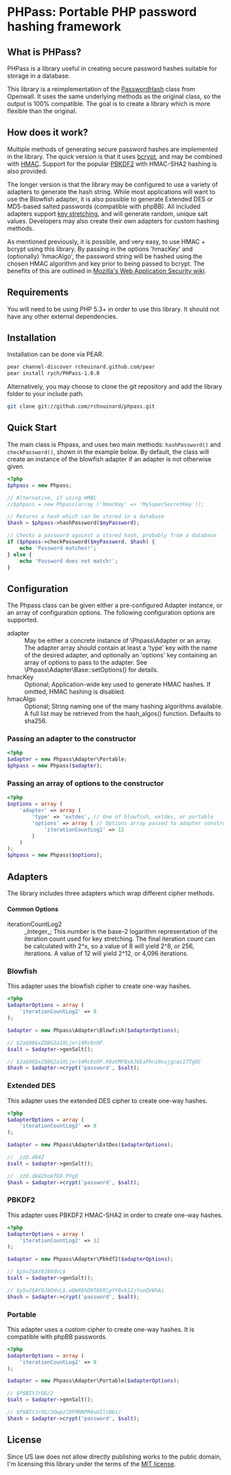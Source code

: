 PHPass: Portable PHP password hashing framework
===============================================

What is PHPass?
---------------

PHPass is a library useful in creating secure password hashes suitable for storage in a database.

This library is a reimplementation of the [PasswordHash](http://openwall.com/phpass/) class from Openwall. It uses the same underlying methods as the original class, so the output is 100% compatible. The goal is to create a library which is more flexible than the original.

How does it work?
-----------------

Multiple methods of generating secure password hashes are implemented in the library. The quick version is that it uses [bcrypt](http://en.wikipedia.org/wiki/Bcrypt), and may be combined with [HMAC](http://en.wikipedia.org/wiki/Hmac). Support for the popular [PBKDF2](http://en.wikipedia.org/wiki/PBKDF2) with HMAC-SHA2 hashing is also provided. 

The longer version is that the library may be configured to use a variety of adapters to generate the hash string. While most applications will want to use the Blowfish adapter, it is also possible to generate Extended DES or MD5-based salted passwords (compatible with phpBB). All included adapters support [key stretching](http://en.wikipedia.org/wiki/Key_stretching), and will generate random, unique salt values. Developers may also create their own adapters for custom hashing methods.

As mentioned previously, it is possible, and very easy, to use HMAC + bcrypt using this library. By passing in the options 'hmacKey' and (optionally) 'hmacAlgo', the password string will be hashed using the chosen HMAC algorithm and key prior to being passed to bcrypt. The benefits of this are outlined in [Mozilla's Web Application Security wiki](https://wiki.mozilla.org/WebAppSec/Secure_Coding_Guidelines#Password_Storage).

Requirements
------------

You will need to be using PHP 5.3+ in order to use this library. It should not have any other external dependencies.

Installation
------------

Installation can be done via PEAR.

```bash
pear channel-discover rchouinard.github.com/pear
pear install rych/PHPass-1.0.0
```

Alternatively, you may choose to clone the git repository and add the library folder to your include path.

```bash
git clone git://github.com/rchouinard/phpass.git
```

Quick Start
-----------

The main class is Phpass, and uses two main methods: `hashPassword()` and `checkPassword()`, shown in the example below. By default, the class will create an instance of the blowfish adapter if an adapter is not otherwise given.

```php
<?php
$phpass = new Phpass;

// Alternative, if using HMAC
//$phpass = new Phpass(array ('hmacKey' => 'MySuperSecretKey'));

// Returns a hash which can be stored in a database
$hash = $phpass->hashPassword($myPassword);

// Checks a password against a stored hash, probably from a database
if ($phpass->checkPassword($myPassword, $hash) {
    echo 'Password matches!';
} else {
    echo 'Password does not match!';
}
```

Configuration
-------------

The Phpass class can be given either a pre-configured Adapter instance, or an array of configuration options. The following configuration options are supported.

<dt>adapter</dt>
  <dd>May be either a concrete instance of \Phpass\Adapter or an array. The adapter array should contain at least a 'type' key with the name of the desired adapter, and optionally an 'options' key containing an array of options to pass to the adapter. See \Phpass\Adapter\Base::setOptions() for details.</dd>
<dt>hmacKey</dt>
  <dd>Optional; Application-wide key used to generate HMAC hashes. If omitted, HMAC hashing is disabled.</dd>
<dt>hmacAlgo</dt>
  <dd>Optional; String naming one of the many hashing algorithms available. A full list may be retrieved from the hash_algos() function. Defaults to sha256.</dd>

### Passing an adapter to the constructor

```php
<?php
$adapter = new Phpass\Adapter\Portable;
$phpass = new Phpass($adapter);
```

### Passing an array of options to the constructor

```php
<?php
$options = array (
    'adapter' => array (
        'type' => 'extdes', // One of blowfish, extdes, or portable
        'options' => array ( // Options array passed to adapter constructor
            'iterationCountLog2' => 12
        )
    )
);
$phpass = new Phpass($options);
```

Adapters
--------

The library includes three adapters which wrap different cipher methods.

#### Common Options

<dt>iterationCountLog2</dt>
  <dd>_Integer_; This number is the base-2 logarithm representation of the iteration count used for key stretching. The final iteration count can be calculated with 2^x, so a value of 8 will yield 2^8, or 256, iterations. A value of 12 will yield 2^12, or 4,096 iterations.</dd>

### Blowfish

This adapter uses the blowfish cipher to create one-way hashes.

```php
<?php
$adapterOptions = array (
    'iterationCountLog2' => 8
);

$adapter = new Phpass\Adapter\Blowfish($adapterOptions);

// $2a$08$xZQ8G2a1XLjxr14Rc0zOP.
$salt = $adapter->genSalt();

// $2a$08$xZQ8G2a1XLjxr14Rc0zOP.X8atMFBx8J6EaFhniNvujgcqs17TgGC
$hash = $adapter->crypt('password', $salt);
```

### Extended DES

This adapter uses the extended DES cipher to create one-way hashes.

```php
<?php
$adapterOptions = array (
    'iterationCountLog2' => 8
);

$adapter = new Phpass\Adapter\ExtDes($adapterOptions);

// _zzD.d84Z
$salt = $adapter->genSalt();

// _zzD.d84ZhoAfE8.PYgQ
$hash = $adapter->crypt('password', $salt);
```

### PBKDF2

This adapter uses PBKDF2 HMAC-SHA2 in order to create one-way hashes.

```php
<?php
$adapterOptions = array (
    'iterationCountLog2' => 12
);

$adapter = new Phpass\Adapter\Pbkdf2($adapterOptions);

// $p5v2$AY8J8OdvL$
$salt = $adapter->genSalt();

// $p5v2$AY8J8OdvL$.wQWX6hD9T6ERlpYY8vb12jYueQVW5Ai
$hash = $adapter->crypt('password', $salt);
```

### Portable

This adapter uses a custom cipher to create one-way hashes. It is compatible with phpBB passwords.

```php
<?php
$adapterOptions = array (
    'iterationCountLog2' => 8
);

$adapter = new Phpass\Adapter\Portable($adapterOptions);

// $P$BItJrOG/2
$salt = $adapter->genSalt();

// $P$BItJrOG/2OwpzlDFMRNPR8vUIlcBbi/
$hash = $adapter->crypt('password', $salt);
```

License
-------

Since US law does not allow directly publishing works to the public domain, I'm licensing this library under the terms of the [MIT license](http://www.opensource.org/licenses/mit-license.html).